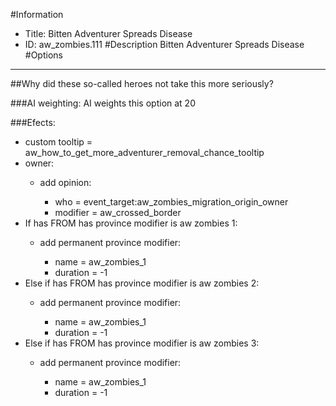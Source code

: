 #Information
 - Title: Bitten Adventurer Spreads Disease
 - ID: aw_zombies.111
#Description
Bitten Adventurer Spreads Disease
#Options

___
##Why did these so-called heroes not take this more seriously?

###AI weighting:
AI weights this option at 20


###Efects:<ul><li>custom tooltip = aw_how_to_get_more_adventurer_removal_chance_tooltip</li><li>owner:</li><ul><li>add opinion:</li><ul><li>who = event_target:aw_zombies_migration_origin_owner</li><li>modifier = aw_crossed_border</li></ul></ul><li>If has FROM has province modifier is aw zombies 1:</li><ul><li>add permanent province modifier:</li><ul><li>name = aw_zombies_1</li><li>duration = -1</li></ul></ul><li>Else if has FROM has province modifier is aw zombies 2:</li><ul><li>add permanent province modifier:</li><ul><li>name = aw_zombies_1</li><li>duration = -1</li></ul></ul><li>Else if has FROM has province modifier is aw zombies 3:</li><ul><li>add permanent province modifier:</li><ul><li>name = aw_zombies_1</li><li>duration = -1</li></ul></ul></ul>
